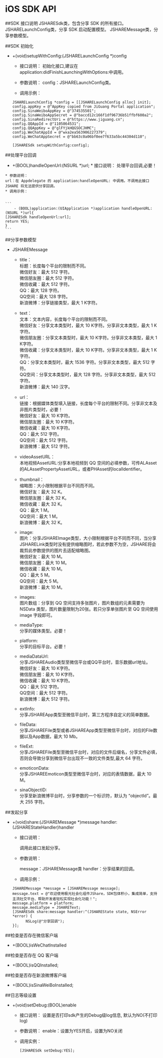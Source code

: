 # iOS SDK API

##SDK 接口说明
JSHARESdk类，包含分享 SDK 的所有接口。
JSHARELaunchConfig类，分享 SDK 启动配置模型。
JSHAREMessage类，分享参数模型。

##SDK 初始化

* +(void)setupWithConfig:(JSHARELaunchConfig *)config
    * 接口说明：
      初始化接口,建议在application:didFinishLaunchingWithOptions:中调用。
 
    * 参数说明：
      config：JSHARELaunchConfig类。
    
    * 调用示例：
    
    
	```
    JSHARELaunchConfig *config = [[JSHARELaunchConfig alloc] init];    
    config.appKey = @"AppKey copied from JiGuang Portal application";
    config.SinaWeiboAppKey = @"374535501";
    config.SinaWeiboAppSecret = @"baccd12c166f1df96736b51ffbf600a2";
    config.SinaRedirectUri = @"https://www.jiguang.cn";
    config.QQAppId = @"1105864531";
    config.QQAppKey = @"glFYjkHQGSOCJHMC";
    config.WeChatAppId = @"wxa2ea563906227379";
    config.WeChatAppSecret = @"bb63c0a06bf0ee7f633a5bc44304d110";
    
    [JSHARESdk setupWithConfig:config];
	```
	
	
	
##处理平台回调
    
   * +(BOOL)handleOpenUrl:(NSURL *)url; 
    * 接口说明：
    处理平台回调,必要！
    
    * 参数说明：
    url：在 Appdelegate 的 application:handleOpenURL: 中调用。不调用此接口 JSHARE 将无法提供分享回调。
    * 调用示例：
    
    
    ```
        - (BOOL)application:(UIApplication *)application handleOpenURL:(NSURL *)url{
    [JSHARESdk handleOpenUrl:url];
    return YES;
    }
    ```
    
    
    
    
##分享参数模型

* JSHAREMessage
    * title：<br>
        标题：长度每个平台的限制而不同。<br>
        微信好友：最大 512 字符。<br>
        微信朋友圈：最大 512 字符。<br>
        微信收藏：最大 512 字符。<br>
        QQ：最大 128 字符。<br>
        QQ空间：最大 128 字符。<br>
        新浪微博：分享链接类型，最大 1 K字符。<br>
    
    * text：<br>
        文本：文本内容，长度每个平台的限制而不同。<br>
        微信好友：分享文本类型时，最大 10 K字符。分享非文本类型，最大 1 K字符。<br>
        微信朋友圈：分享文本类型时，最大 10 K字符。分享非文本类型，最大 1 K字符。<br>
        微信收藏：分享文本类型时，最大 10 K字符。分享非文本类型，最大 1 K字符。<br>
        QQ：分享文本类型时，最大 1536 字符。分享非文本类型，最大 512 字符。<br>
        QQ空间：分享文本类型时，最大 128 字符。分享非文本类型，最大 512 字符。<br>
        新浪微博：最大 140 汉字。<br>
        
    * url：<br>
        链接：根据媒体类型填入链接，长度每个平台的限制不同。分享非文本及非图片类型时，必要！<br>
        微信好友：最大 10 K字符。<br>
        微信朋友圈：最大 10 K字符。<br>
        微信收藏：最大 10 K字符。<br>
        QQ：最大 512 字符。<br>
        QQ空间：最大 512 字符。<br>
        新浪微博：最大 512 字符。<br>
    
    * videoAssetURL：<br>
        本地视频AssetURL:分享本地视频到 QQ 空间的必填参数，可传ALAsset的ALAssetPropertyAssetURL，或者PHAsset的localIdentifier。<br>
    * thumbnail：<br>
        缩略图：大小限制根据平台不同而不同。<br>
        微信好友：最大 32 K。<br>
        微信朋友圈：最大 32 K。<br>
        微信收藏：最大 32 K。<br>
        QQ：最大 1 M。<br>
        QQ空间：最大 1 M。<br>
        新浪微博：最大 32 K。<br>
    * image:<br>
        图片：分享JSHAREImage类型，大小限制根据平台不同而不同，当分享JSHARELink类型时没有提供缩略图时，若此参数不为空，JSHARE将会裁剪此参数提供的图片去适配缩略图。<br>
        微信好友：最大 10 M。<br>
        微信朋友圈：最大 10 M。<br>
        微信收藏：最大 10 M。<br>
        QQ：最大 5 M。<br>
        QQ空间：最大 5 M。<br>
        新浪微博：最大 10 M。<br>
    * images:<br>
        图片数组：分享到 QQ 空间支持多张图片，图片数组的元素需要为 NSData 类型，图片数量限制为20张。若只分享单张图片至 QQ 空间使用 image 字段即可。<br>
        
    * mediaType:<br>
        分享的媒体类型。必要！<br>
    
    * platform:<br>
         分享的目标平台。必要！<br>
    
    * mediaDataUrl:<br>
        分享JSHAREAudio类型至微信平台或QQ平台时，音乐数据url地址。<br>
        微信好友：最大 10 K字符。<br>
        微信朋友圈：最大 10 K字符。<br>
        微信收藏：最大 10 K字符。<br>
        QQ：最大 512 字符。<br>
        QQ空间：最大 512 字符。<br>
        新浪微博：最大 512 字符。<br>

    * extInfo:<br>
         分享JSHAREApp类型至微信平台时，第三方程序自定义的简单数据。<br>
    * fileData:<br>
         分享JSHAREFile类型或者JSHAREApp类型至微信平台时，对应的File数据以及App数据，最大 10 Mb。<br>
    * fileExt:<br>
         分享JSHAREFile类型至微信平台时，对应的文件后缀名，分享文件必填，否则会导致分享到微信平台出现不一致的文件类型,最大 64 字符。<br>
    * emoticonData:<br>
         分享JSHAREEmoticon类型至微信平台时，对应的表情数据，最大 10 M。<br>
    * sinaObjectID:<br>
          分享至新浪微博平台时，分享参数的一个标识符，默认为 “objectId”。最大 255 字符。<br>
    
##发起分享

* +(void)share:(JSHAREMessage *)message
      handler:(JSHAREStateHandler)handler
    
    * 接口说明：
        
        调用此接口发起分享。
        
    * 参数说明：
     
        message：JSHAREMessage类
        handler：分享结果的回调。
        
    * 调用示例：
    
    
    
    ```
    JSHAREMessage *message = [JSHAREMessage message];
    message.text = @"欢迎使用极光社会化组件JShare，SDK包体积小，集成简单，支持主流社交平台、帮助开发者轻松实现社会化功能！";
    message.platform = platform;
    message.mediaType = JSHAREText;
    [JSHARESdk share:message handler:^(JSHAREState state, NSError *error) {
          NSLog(@"分享回调");
    }];
    ```
    
        
    
##检查是否存在微信客户端
    
* +(BOOL)isWeChatInstalled
    
 ##检查是否存在 QQ 客户端
    
* +(BOOL)isQQInstalled;

##检查是否存在新浪微博客户端
    
* +(BOOL)isSinaWeiBoInstalled;

##日志等级设置
    
* +(void)setDebug:(BOOL)enable
    * 接口说明：
            设置是否打印sdk产生的Debug级log信息, 默认为NO(不打印log)
    * 参数说明：
            enable：设置为YES开启，设置为NO关闭

    * 调用实例：
        
        
        
        
      ```
      [JSHARESdk setDebug:YES];
      ```
      
      
      


